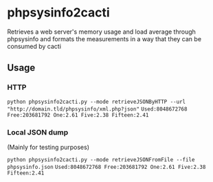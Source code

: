 # phpsysinfo2cacti
Retrieves a web server's memory usage and load average through phpsysinfo and formats the measurements in a way that they can be consumed by cacti

## Usage
### HTTP
``python phpsysinfo2cacti.py --mode retrieveJSONByHTTP --url "http://domain.tld/phpsysinfo/xml.php?json"``
``Used:8048672768 Free:203681792 One:2.61 Five:2.38 Fifteen:2.41``

### Local JSON dump
(Mainly for testing purposes)

``python phpsysinfo2cacti.py --mode retrieveJSONFromFile --file phpsysinfo.json``
``Used:8048672768 Free:203681792 One:2.61 Five:2.38 Fifteen:2.41``
